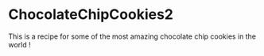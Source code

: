 # ChocolateChipCookies2

This is a recipe for some of the most amazing chocolate chip cookies in the world ! 